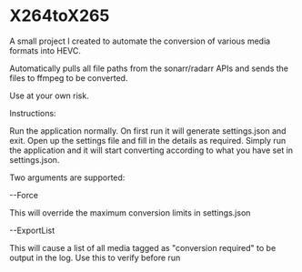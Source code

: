 # X264toX265

A small project I created to automate the conversion of various media formats into HEVC.

Automatically pulls all file paths from the sonarr/radarr APIs and sends the files to ffmpeg to be converted.

Use at your own risk.


Instructions:

Run the application normally. On first run it will generate settings.json and exit. Open up the settings file and fill in the details as required.
Simply run the application and it will start converting according to what you have set in settings.json.

Two arguments are supported:

--Force

This will override the maximum conversion limits in settings.json

--ExportList

This will cause a list of all media tagged as "conversion required" to be output in the log. Use this to verify before run
